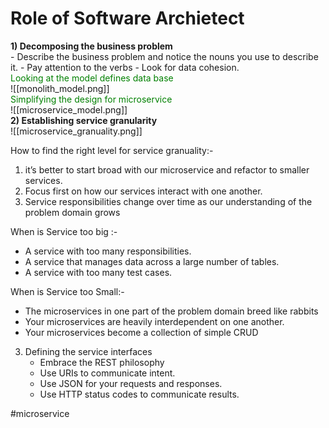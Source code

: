 # Role of Software Archietect

 <div style="font-weight:bold">1)   Decomposing the business problem </div>
      - Describe the business problem and notice the nouns you use to describe it.
      - Pay attention to the verbs
      - Look for data cohesion. 
     <div style="color:green"> Looking at  the model defines data base </div>
    ![[monolith_model.png]]
	<div style="color:green">Simplifying the design for microservice</div>
![[microservice_model.png]]
<div style= "font-weight:bold">2) Establishing service granularity</div>
	![[microservice_granuality.png]]

How to find the right level  for service granuality:-
1) it’s better to start broad with our microservice and refactor to smaller services.
2) Focus first on how our services interact with one another.
3) Service responsibilities change over time as our understanding of the problem domain
grows

When is Service too big :-
- A service with too many responsibilities.
-  A service that manages data across a large number of tables.
-  A service with too many test cases.

When is Service too Small:-
-  The microservices in one part of the problem domain breed like rabbits
-  Your microservices are heavily interdependent on one another.
-  Your microservices become a collection of simple CRUD

3) Defining the service interfaces
	- Embrace the REST philosophy
    - Use URIs to communicate intent.
    - Use JSON for your requests and responses.
    - Use HTTP status codes to communicate results. 


#microservice  